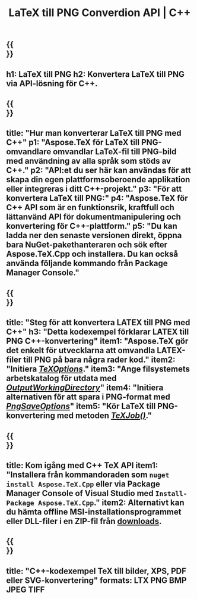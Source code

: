 ﻿---
translation: true
template: /_templates/_conversion-child-cpp.md
title: LaTeX till PNG Converdion API | C++
description: LaTeX till PNG-konverteringsfunktion. Integrera detta lokala C++-bibliotek i ditt projekt eller använd plattformsoberoende applikationer för att konvertera LaTeX till PNG.
keywords: latex till png api cpp, latex2png integrera c++
url: /cpp/conversion/latex-to-png/
family: tex
platformtag: cpp
feature: conversion
informat: LATEX
outformat: PNG
otherformats: PNG JPEG TIFF PDF SVG XPS
---

{{<section banner>}}
---
h1: LaTeX till PNG
h2: Konvertera LaTeX till PNG via API-lösning för C++.
---

{{<section overview>}}
---
title: "Hur man konverterar LaTeX till PNG med C++"
p1: "Aspose.TeX för LaTeX till PNG-omvandlare omvandlar LaTeX-fil till PNG-bild med användning av alla språk som stöds av C++."
p2: "API:et du ser här kan användas för att skapa din egen plattformsoberoende applikation eller integreras i ditt C++-projekt."
p3: "För att konvertera LaTeX till PNG:"
p4: "Aspose.TeX för C++ API som är en funktionsrik, kraftfull och lättanvänd API för dokumentmanipulering och konvertering för C++-plattform."
p5: "Du kan ladda ner den senaste versionen direkt, öppna bara NuGet-pakethanteraren och sök efter Aspose.TeX.Cpp och installera. Du kan också använda följande kommando från Package Manager Console."
---

{{<section feature1>}}
---
title: "Steg för att konvertera LATEX till PNG med C++"
h3: "Detta kodexempel förklarar LATEX till PNG C++-konvertering"
item1: "Aspose.TeX gör det enkelt för utvecklarna att omvandla LATEX-filer till PNG på bara några rader kod."
item2: "Initiera [*TeXOptions*](https://reference.aspose.com/tex/cpp/class/aspose.te_x.te_x_options)."
item3: "Ange filsystemets arbetskatalog för utdata med [*OutputWorkingDirectory*](https://reference.aspose.com/tex/cpp/class/aspose.te_x.te_x_options#aa4f4ea6dab7db5ba1b40800495f16f63)"
item4: "Initiera alternativen för att spara i PNG-format med [*PngSaveOptions*](https://reference.aspose.com/tex/cpp/class/aspose.te_x.presentation.image.png_save_options)"
item5: "Kör LaTeX till PNG-konvertering med metoden [*TeXJob()*](https://reference.aspose.com/tex/cpp/class/aspose.te_x.te_x_job)."
---

{{<section feature2>}}
---
title: Kom igång med C++ TeX API
item1: "Installera från kommandoraden som ```nuget install Aspose.TeX.Cpp``` eller via Package Manager Console of Visual Studio med ```Install-Package Aspose.TeX.Cpp```."
item2: Alternativt kan du hämta offline MSI-installationsprogrammet eller DLL-filer i en ZIP-fil från [downloads](https://releases.aspose.com/tex/cpp).
---

{{<section widget>}}
---
title: "C++-kodexempel TeX till bilder, XPS, PDF eller SVG-konvertering"
formats: LTX PNG BMP JPEG TIFF
---
